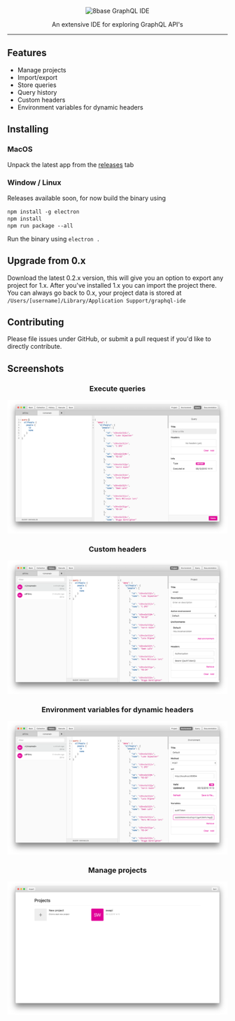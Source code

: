 <p align="center">
    <img alt="8base GraphQL IDE" src="https://rawgit.com/redound/graphql-ide/cbb88aa/assets/logo.svg" width="440">
</p>

<p align="center">
  An extensive IDE for exploring GraphQL API's
</p>

---

## Features

- Manage projects
- Import/export
- Store queries
- Query history
- Custom headers
- Environment variables for dynamic headers

## Installing

### MacOS

Unpack the latest app from the [releases][0] tab

### Window / Linux

Releases available soon, for now build the binary using

````
npm install -g electron
npm install
npm run package --all
````

Run the binary using `electron .`

## Upgrade from 0.x

Download the latest 0.2.x version, this will give you an option to export any project for 1.x.
After you've installed 1.x you can import the project there. You can always go back to 0.x, your project data is stored at
`/Users/[username]/Library/Application Support/graphql-ide`

## Contributing

Please file issues under GitHub, or submit a pull request if you'd like to directly contribute.

## Screenshots

<h3 align="center">
Execute queries
</h3>

![Execute queries](assets/screenshot-1.png)

<h3 align="center">
Custom headers
</h3>

![Custom headers](assets/screenshot-2.png)

<h3 align="center">
Environment variables for dynamic headers
</h3>

![Custom headers](assets/screenshot-3.png)

<h3 align="center">
Manage projects
</h3>

![Manage projects](assets/screenshot-4.png)

[0]: https://github.com/redound/graphql-ide/releases
